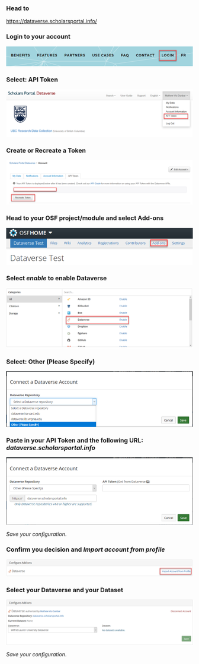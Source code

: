### Head to

https://dataverse.scholarsportal.info/

### Login to your account

![Login](Images\login.png)

### Select: API Token

![API Token](Images\API_Token.png)

### Create or Recreate a Token

![Create Token](Images\Create_Token.png)

### Head to your OSF project/module and select Add-ons

![Add ons](Images\OSF_Add-ons.png)

### Select *enable* to enable Dataverse

![Enable Dataverse](Images\Enable_Dataverse.png)

### Select: Other (Please Specify)

![Other please specify](Images\Connect_Dataverse.png)

### Paste in your API Token and the following URL: *dataverse.scholarsportal.info*

![Paste token](Images\Token_and_URL.png)

*Save your configuration*.

### Confirm you decision and *Import account from profile*

![Import](Images\Dataverse_Import.png)

### Select your Dataverse and your Dataset

![Select dataset](Images\Dataset_select.png)

*Save your configuration*.